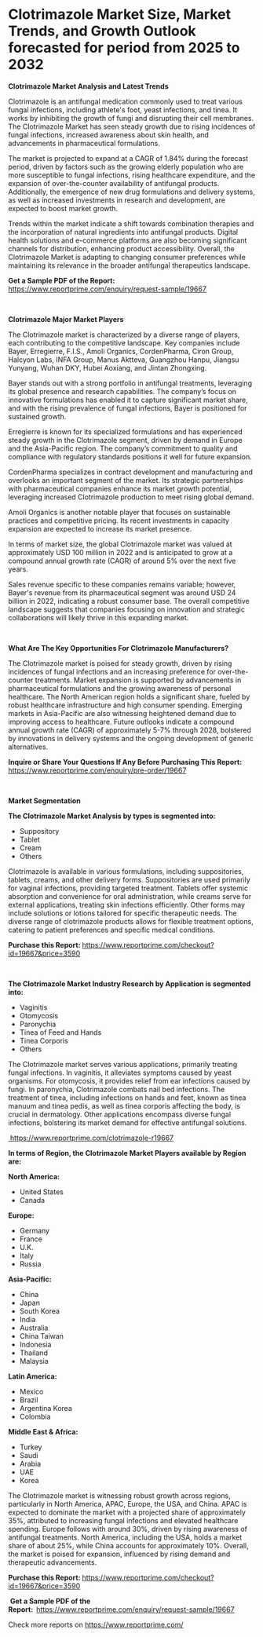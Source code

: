 <p><h1>Clotrimazole Market Size, Market Trends, and Growth Outlook forecasted for period from 2025 to 2032</h1></p><p><strong>Clotrimazole Market Analysis and Latest Trends</strong></p>
<p><p>Clotrimazole is an antifungal medication commonly used to treat various fungal infections, including athlete's foot, yeast infections, and tinea. It works by inhibiting the growth of fungi and disrupting their cell membranes. The Clotrimazole Market has seen steady growth due to rising incidences of fungal infections, increased awareness about skin health, and advancements in pharmaceutical formulations.</p><p>The market is projected to expand at a CAGR of 1.84% during the forecast period, driven by factors such as the growing elderly population who are more susceptible to fungal infections, rising healthcare expenditure, and the expansion of over-the-counter availability of antifungal products. Additionally, the emergence of new drug formulations and delivery systems, as well as increased investments in research and development, are expected to boost market growth. </p><p>Trends within the market indicate a shift towards combination therapies and the incorporation of natural ingredients into antifungal products. Digital health solutions and e-commerce platforms are also becoming significant channels for distribution, enhancing product accessibility. Overall, the Clotrimazole Market is adapting to changing consumer preferences while maintaining its relevance in the broader antifungal therapeutics landscape.</p></p>
<p><strong>Get a Sample PDF of the Report:&nbsp;</strong> <a href="https://www.reportprime.com/enquiry/request-sample/19667?utm_campaign=3104&utm_medium=2&utm_source=Github&utm_content=ia&utm_term=20032025&utm_id=clotrimazole">https://www.reportprime.com/enquiry/request-sample/19667</a></p>
<p>&nbsp;</p>
<p><strong>Clotrimazole Major Market Players</strong></p>
<p><p>The Clotrimazole market is characterized by a diverse range of players, each contributing to the competitive landscape. Key companies include Bayer, Erregierre, F.I.S., Amoli Organics, CordenPharma, Ciron Group, Halcyon Labs, INFA Group, Manus Aktteva, Guangzhou Hanpu, Jiangsu Yunyang, Wuhan DKY, Hubei Aoxiang, and Jintan Zhongxing. </p><p>Bayer stands out with a strong portfolio in antifungal treatments, leveraging its global presence and research capabilities. The company’s focus on innovative formulations has enabled it to capture significant market share, and with the rising prevalence of fungal infections, Bayer is positioned for sustained growth.</p><p>Erregierre is known for its specialized formulations and has experienced steady growth in the Clotrimazole segment, driven by demand in Europe and the Asia-Pacific region. The company’s commitment to quality and compliance with regulatory standards positions it well for future expansion.</p><p>CordenPharma specializes in contract development and manufacturing and overlooks an important segment of the market. Its strategic partnerships with pharmaceutical companies enhance its market growth potential, leveraging increased Clotrimazole production to meet rising global demand.</p><p>Amoli Organics is another notable player that focuses on sustainable practices and competitive pricing. Its recent investments in capacity expansion are expected to increase its market presence.</p><p>In terms of market size, the global Clotrimazole market was valued at approximately USD 100 million in 2022 and is anticipated to grow at a compound annual growth rate (CAGR) of around 5% over the next five years. </p><p>Sales revenue specific to these companies remains variable; however, Bayer's revenue from its pharmaceutical segment was around USD 24 billion in 2022, indicating a robust consumer base. The overall competitive landscape suggests that companies focusing on innovation and strategic collaborations will likely thrive in this expanding market.</p></p>
<p>&nbsp;</p>
<p><strong>What Are The Key Opportunities For Clotrimazole Manufacturers?</strong></p>
<p><p>The Clotrimazole market is poised for steady growth, driven by rising incidences of fungal infections and an increasing preference for over-the-counter treatments. Market expansion is supported by advancements in pharmaceutical formulations and the growing awareness of personal healthcare. The North American region holds a significant share, fueled by robust healthcare infrastructure and high consumer spending. Emerging markets in Asia-Pacific are also witnessing heightened demand due to improving access to healthcare. Future outlooks indicate a compound annual growth rate (CAGR) of approximately 5-7% through 2028, bolstered by innovations in delivery systems and the ongoing development of generic alternatives.</p></p>
<p><strong>Inquire or Share Your Questions If Any Before Purchasing This Report:</strong> <a href="https://www.reportprime.com/enquiry/pre-order/19667?utm_campaign=3104&utm_medium=2&utm_source=Github&utm_content=ia&utm_term=20032025&utm_id=clotrimazole">https://www.reportprime.com/enquiry/pre-order/19667</a></p>
<p>&nbsp;</p>
<p><strong>Market Segmentation</strong></p>
<p><strong>The Clotrimazole Market Analysis by types is segmented into:</strong></p>
<p><ul><li>Suppository</li><li>Tablet</li><li>Cream</li><li>Others</li></ul></p>
<p><p>Clotrimazole is available in various formulations, including suppositories, tablets, creams, and other delivery forms. Suppositories are used primarily for vaginal infections, providing targeted treatment. Tablets offer systemic absorption and convenience for oral administration, while creams serve for external applications, treating skin infections efficiently. Other forms may include solutions or lotions tailored for specific therapeutic needs. The diverse range of clotrimazole products allows for flexible treatment options, catering to patient preferences and specific medical conditions.</p></p>
<p><strong>Purchase this Report:&nbsp;</strong><a href="https://www.reportprime.com/checkout?id=19667&price=3590&utm_campaign=3104&utm_medium=2&utm_source=Github&utm_content=ia&utm_term=20032025&utm_id=clotrimazole">https://www.reportprime.com/checkout?id=19667&price=3590</a></p>
<p>&nbsp;</p>
<p><strong>The Clotrimazole Market Industry Research by Application is segmented into:</strong></p>
<p><ul><li>Vaginitis</li><li>Otomycosis</li><li>Paronychia</li><li>Tinea of Feed and Hands</li><li>Tinea Corporis</li><li>Others</li></ul></p>
<p><p>The Clotrimazole market serves various applications, primarily treating fungal infections. In vaginitis, it alleviates symptoms caused by yeast organisms. For otomycosis, it provides relief from ear infections caused by fungi. In paronychia, Clotrimazole combats nail bed infections. The treatment of tinea, including infections on hands and feet, known as tinea manuum and tinea pedis, as well as tinea corporis affecting the body, is crucial in dermatology. Other applications encompass diverse fungal infections, bolstering its market demand for effective antifungal solutions.</p></p>
<p><a href="https://www.reportprime.com/clotrimazole-r19667?utm_campaign=3104&utm_medium=2&utm_source=Github&utm_content=ia&utm_term=20032025&utm_id=clotrimazole">&nbsp;https://www.reportprime.com/clotrimazole-r19667</a></p>
<p><strong>In terms of Region, the Clotrimazole Market Players available by Region are:</strong></p>
<p>
    <p> <strong> North America: </strong>
        <ul>
            <li>United States</li>
            <li>Canada</li>
        </ul>
        </p> 
    <p> <strong> Europe: </strong>
        <ul>
            <li>Germany</li>
            <li>France</li>
            <li>U.K.</li>
            <li>Italy</li>
            <li>Russia</li>
        </ul>
        </p> 
    <p> <strong> Asia-Pacific: </strong>
        <ul>
            <li>China</li>
            <li>Japan</li>
            <li>South Korea</li>
            <li>India</li>
            <li>Australia</li>
            <li>China Taiwan</li>
            <li>Indonesia</li>
            <li>Thailand</li>
            <li>Malaysia</li>
        </ul>
        </p> 
    <p> <strong> Latin America: </strong>
        <ul>
            <li>Mexico</li>
            <li>Brazil</li>
            <li>Argentina Korea</li>
            <li>Colombia</li>
        </ul>
        </p> 
    <p> <strong> Middle East & Africa: </strong>
        <ul>
            <li>Turkey</li>
            <li>Saudi</li>
            <li>Arabia</li>
            <li>UAE</li>
            <li>Korea</li>
        </ul>
    </p>
    </p>
<p><p>The Clotrimazole market is witnessing robust growth across regions, particularly in North America, APAC, Europe, the USA, and China. APAC is expected to dominate the market with a projected share of approximately 35%, attributed to increasing fungal infections and elevated healthcare spending. Europe follows with around 30%, driven by rising awareness of antifungal treatments. North America, including the USA, holds a market share of about 25%, while China accounts for approximately 10%. Overall, the market is poised for expansion, influenced by rising demand and therapeutic advancements.</p></p>
<p><strong>Purchase this Report: </strong><a href="https://www.reportprime.com/checkout?id=19667&price=3590&utm_campaign=3104&utm_medium=2&utm_source=Github&utm_content=ia&utm_term=20032025&utm_id=clotrimazole">https://www.reportprime.com/checkout?id=19667&price=3590</a></p>
<p>&nbsp;<strong>Get a Sample PDF of the Report:&nbsp;&nbsp;</strong><a href="https://www.reportprime.com/enquiry/request-sample/19667?utm_campaign=3104&utm_medium=2&utm_source=Github&utm_content=ia&utm_term=20032025&utm_id=clotrimazole">https://www.reportprime.com/enquiry/request-sample/19667</a></p>
<p><strong></strong></p>
<p>Check more reports on <a href="https://www.reportprime.com/?utm_campaign=3104&utm_medium=2&utm_source=Github&utm_content=ia&utm_term=20032025&utm_id=clotrimazole">https://www.reportprime.com/</a></p>